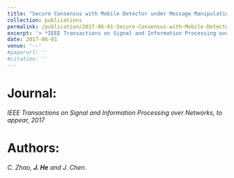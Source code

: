 ```yaml
---
title: "Secure Consensus with Mobile Detector under Message Manipulation Attack"
collection: publications
permalink: /publication/2017-06-01-Secure-Consensus-with-Mobile-Detector/
excerpt: '> *IEEE Transactions on Signal and Information Processing over Networks, to appear, 2017*<br>*C. Zhao, **J. He** and J. Chen*.'
date: 2017-06-01
venue: '--'
#paperurl: ''
#citation: ''
---
```


Journal:
===
*IEEE Transactions on Signal and Information Processing over Networks, to appear, 2017*  

Authors: 
===
*C. Zhao, **J. He** and J. Chen*.
